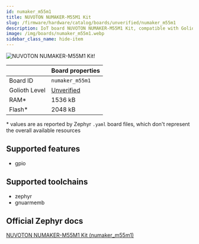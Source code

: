 ```yaml
---
id: numaker_m55m1
title: NUVOTON NUMAKER-M55M1 Kit
slug: /firmware/hardware/catalog/boards/unverified/numaker_m55m1
description: IoT board NUVOTON NUMAKER-M55M1 Kit, compatible with Golioth at unverified level.
image: /img/boards/numaker_m55m1.webp
sidebar_class_name: hide-item
---
```


[//]: # (This is an auto-generated file, do not edit! Changes to it will be lost upon re-generation)

![NUVOTON NUMAKER-M55M1 Kit!](/img/boards/numaker_m55m1.webp "NUVOTON NUMAKER-M55M1 Kit")

|                | Board properties     |
| -------------  | -------------------- |
| Board ID       | `numaker_m55m1` |
| Golioth Level  | [Unverified](/firmware/hardware#unverified-boards) |
| RAM*           | 1536 kB |
| Flash*         | 2048 kB |

\* values are as reported by Zephyr `.yaml` board files, which don't represent the overall available resources



## Supported features

* gpio

## Supported toolchains

* zephyr
* gnuarmemb

## Official Zephyr docs

[NUVOTON NUMAKER-M55M1 Kit (numaker_m55m1)](https://docs.zephyrproject.org/latest/boards/nuvoton/numaker_m55m1/doc/index.html)
